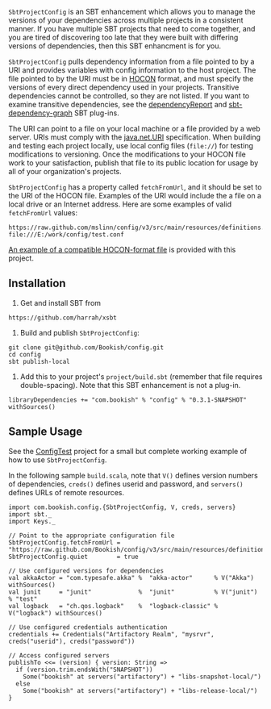 `SbtProjectConfig` is an SBT enhancement which allows you to manage the versions of your dependencies across multiple
projects in a consistent manner. If you have multiple SBT projects that need to come together, and you are tired of
discovering too late that they were built with differing versions of dependencies, then this SBT enhancment is for you.

`SbtProjectConfig` pulls dependency information from a file pointed to by a URI and provides variables with config
information to the host project. The file pointed to by the URI must be in
[HOCON](https://github.com/typesafehub/config/blob/master/HOCON.md) format, and must specify the versions of every
direct dependency used in your projects.
Transitive dependencies cannot be controlled, so they are not listed.
If you want to examine transitive dependencies, see the [dependencyReport](https://github.com/mslinn/dependencyReport)
and [sbt-dependency-graph](https://github.com/jrudolph/sbt-dependency-graph) SBT plug-ins.

The URI can point to a file on your local machine or a file provided by a web server.
URIs must comply with the [java.net.URI](http://docs.oracle.com/javase/7/docs/api/java/net/URI.html) specification.
When building and testing each project locally, use local config files (`file://`) for testing modifications to
versioning. Once the modifications to your HOCON file work to your satisfaction, publish that file to its public
location for usage by all of your organization's projects.

`SbtProjectConfig` has a property called `fetchFromUrl`, and it should be set to the URI of the HOCON file.
Examples of the URI would include the a file on a local drive or an Internet address.
Here are some examples of valid `fetchFromUrl` values:

````
https://raw.github.com/mslinn/config/v3/src/main/resources/definitions.conf
file:///E:/work/config/test.conf
````

[An example of a compatible HOCON-format file](https://raw.github.com/mslinn/config/v2/src/main/resources/definitions.conf)
is provided with this project.

## Installation

 1. Get and install SBT from
````
https://github.com/harrah/xsbt
````

 1. Build and publish `SbtProjectConfig`:
````
git clone git@github.com/Bookish/config.git
cd config
sbt publish-local
````

 1. Add this to your project's `project/build.sbt` (remember that file requires double-spacing).
Note that this SBT enhancement is not a plug-in.
````
libraryDependencies += "com.bookish" % "config" % "0.3.1-SNAPSHOT" withSources()
````

## Sample Usage

See the [ConfigTest](https://github.com/mslinn/configTest) project for a small but complete working example of how to
use `SbtProjectConfig`.

In the following sample `build.scala`, note that `V()` defines version numbers of dependencies, `creds()` defines
userid and password, and `servers()` defines URLs of remote resources.

````
import com.bookish.config.{SbtProjectConfig, V, creds, servers}
import sbt._
import Keys._

// Point to the appropriate configuration file
SbtProjectConfig.fetchFromUrl = "https://raw.github.com/Bookish/config/v3/src/main/resources/definitions.conf"
SbtProjectConfig.quiet        = true

// Use configured versions for dependencies
val akkaActor = "com.typesafe.akka" %  "akka-actor"      % V("Akka")    withSources()
val junit     = "junit"             %  "junit"           % V("junit")   % "test"
val logback   = "ch.qos.logback"    %  "logback-classic" % V("logback") withSources()

// Use configured credentials authentication
credentials += Credentials("Artifactory Realm", "mysrvr", creds("userid"), creds("password"))

// Access configured servers
publishTo <<= (version) { version: String =>
  if (version.trim.endsWith("SNAPSHOT"))
    Some("bookish" at servers("artifactory") + "libs-snapshot-local/")
  else
    Some("bookish" at servers("artifactory") + "libs-release-local/")
}
````

